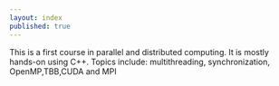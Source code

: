 ```yaml
---
layout: index
published: true
---
```

This is a first course in parallel and distributed computing. It is mostly hands-on using C++. Topics include: multithreading, synchronization, OpenMP,TBB,CUDA and MPI
